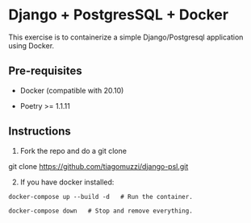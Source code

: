 # Django + PostgresSQL + Docker

This exercise is to containerize a simple Django/Postgresql application using Docker.

## Pre-requisites

* Docker (compatible with 20.10)

* Poetry >= 1.1.11

## Instructions

1. Fork the repo and do a git clone 
  
  git clone https://github.com/tiagomuzzi/django-psl.git
  
2. If you have docker installed:
```
docker-compose up --build -d   # Run the container.

docker-compose down   # Stop and remove everything.

```

